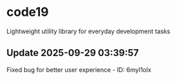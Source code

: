 # code19
Lightweight utility library for everyday development tasks

## Update 2025-09-29 03:39:57
Fixed bug for better user experience - ID: 6myl1olx

